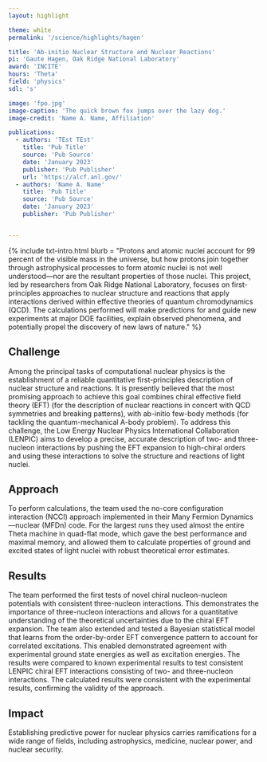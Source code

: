 ```yaml
---
layout: highlight

theme: white
permalink: '/science/highlights/hagen'

title: 'Ab-initio Nuclear Structure and Nuclear Reactions'
pi: 'Gaute Hagen, Oak Ridge National Laboratory'
award: 'INCITE'
hours: 'Theta'
field: 'physics'
sdl: 's'

image: 'fpo.jpg' 
image-caption: 'The quick brown fox jumps over the lazy dog.'
image-credit: 'Name A. Name, Affiliation'

publications:
  - authors: 'TEst TEst'
    title: 'Pub Title'
    source: 'Pub Source'
    date: 'January 2023'
    publisher: 'Pub Publisher'
    url: 'https://alcf.anl.gov/'
  - authors: 'Name A. Name'
    title: 'Pub Title'
    source: 'Pub Source'
    date: 'January 2023'
    publisher: 'Pub Publisher'


---
```





{% include txt-intro.html 
    blurb = "Protons and atomic nuclei account for 99 percent of the visible mass in the universe, but how protons join together through astrophysical processes to form atomic nuclei is not well understood—nor are the resultant properties of those nuclei. This project, led by researchers from Oak Ridge National Laboratory, focuses on first-principles approaches to nuclear structure and reactions that apply interactions derived within effective theories of quantum chromodynamics (QCD). The calculations performed will make predictions for and guide new experiments at major DOE facilities, explain observed phenomena, and potentially propel the discovery of new laws of nature."
%}



## Challenge

Among the principal tasks of computational nuclear physics is the establishment of a reliable quantitative first-principles description of nuclear structure and reactions. It is presently believed that the most promising approach to achieve this goal combines chiral effective field theory (EFT) (for the description of nuclear reactions in concert with QCD symmetries and breaking patterns), with ab-initio few-body methods (for tackling the quantum-mechanical A-body problem). To address this challenge, the Low Energy Nuclear Physics International Collaboration (LENPIC) aims to develop a precise, accurate description of two- and three-nucleon interactions by pushing the EFT expansion to high-chiral orders and using these interactions to solve the structure and reactions of light nuclei.



## Approach

To perform calculations, the team used the no-core configuration interaction (NCCI) approach implemented in their Many Fermion Dynamics—nuclear (MFDn) code. For the largest runs they used almost the entire Theta machine in quad-flat mode, which gave the best performance and maximal memory, and allowed them to calculate properties of ground and excited states of light nuclei with robust theoretical error estimates.



## Results

The team performed the first tests of novel chiral nucleon-nucleon potentials with consistent three-nucleon interactions. This demonstrates the importance of three-nucleon interactions and allows for a quantitative understanding of the theoretical uncertainties due to the chiral EFT expansion. The team also extended and tested a Bayesian statistical model that learns from the order-by-order EFT convergence pattern to account for correlated excitations. This enabled demonstrated agreement with experimental ground state energies as well as excitation energies. The results were compared to known experimental results to test consistent LENPIC chiral EFT interactions consisting of two- and three-nucleon interactions. The calculated results were consistent with the experimental results, confirming the validity of the approach.



## Impact

Establishing predictive power for nuclear physics carries ramifications for a wide range of fields, including astrophysics, medicine, nuclear power, and nuclear security.
